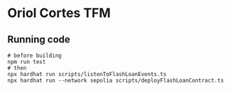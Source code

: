 # Oriol Cortes TFM

## Running code
```shell
# before building
npm run test
# then
npx hardhat run scripts/listenToFlashLoanEvents.ts
npx hardhat run --network sepolia scripts/deployFlashLoanContract.ts
```
